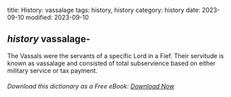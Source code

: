 title: History: vassalage
tags: history, history
category: history
date: 2023-09-10
modified: 2023-09-10

## _history_  vassalage-
The Vassals were the servants of a specific Lord
in a Fief.  Their servitude is known as vassalage and consisted of total
subservience based on either military service or tax payment.


###### Download *this* dictionary as a Free eBook: [Download Now]({static}static/SerfHistoryDictionary.pdf)

